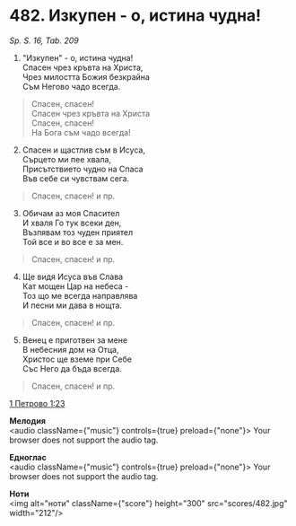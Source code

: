 # 482. Изкупен - о, истина чудна!

_Sp. S. 16, Tab. 209_

1. "Изкупен" - о, истина чудна!  
Спасен чрез кръвта на Христа,  
Чрез милостта Божия безкрайна  
Съм Негово чадо всегда.  

> Спасен, спасен!  
> Спасен чрез кръвта на Христа  
> Спасен, спасен!  
> На Бога съм чадо всегда!

2. Спасен и щастлив съм в Исуса,  
Сърцето ми пее хвала,  
Присътствието чудно на Спаса  
Във себе си чувствам сега.  

> Спасен, спасен! и пр.  

3. Обичам аз моя Спасител  
И хваля Го тук всеки ден,  
Възпявам тоз чуден приятел  
Той все и во все е за мен.  

> Спасен, спасен! и пр.  

4. Ще видя Исуса във Слава  
Кат мощен Цар на небеса -  
Тоз що ме всегда направлява  
И песни ми дава в нощта.  

> Спасен, спасен! и пр.  

5. Венец е приготвен за мене  
В небесния дом на Отца,  
Христос ще вземе при Себе  
Със Него да бъда всегда.  

> Спасен, спасен! и пр.

[1 Петрово 1:23](http://biblia.bg/index.php?k=46&g=1&s=23)

**Мелодия**  
<audio className={"music"} controls={true} preload={"none"}>
    <source src="mp3/482.mp3" type="audio/mpeg"/>
    Your browser does not support the audio tag.
</audio>

**Едноглас**  
<audio className={"music"} controls={true} preload={"none"}>
    <source src="transp/482.mp3" type="audio/mpeg"/>
    Your browser does not support the audio tag.
</audio>

**Ноти**  
<img alt="ноти" className={"score"} height="300" src="scores/482.jpg" width="212"/>
